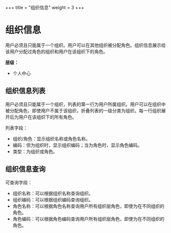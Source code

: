 ﻿+++
title = "组织信息"
weight = 3
+++

# 组织信息

用户必须且只能属于一个组织。用户可以在其他组织被分配角色。组织信息展示给该用户分配过角色的组织和用户在该组织下的角色。

**层级：**

- 个人中心

<h2 id="1">组织信息列表</h2>

用户必须且只能属于一个组织，列表的第一行为用户所属组织。用户可以在组织中被分配角色，即使用户不属于该组织，折叠列表的一级分类为组织。每一行组织展开后为用户在该组织下的所有角色。

列表字段：

- 组织/角色：显示组织名称或角色名称。
- 编码：但为组织时，显示组织编码；当为角色时，显示角色编码。
- 类型：为组织或角色。

<h2 id="2">组织信息查询</h2>

可查询字段：

- 组织名称：可以根据组织名称查询组织。
- 组织编码：可以根据组织编码查询组织。
- 角色名称：可以根据角色名称查询用户所有组织层角色，即使为在不同组织的角色。
- 角色编码：可以根据角色编码查询用户所有组织层角色，即使为在不同组织的角色。